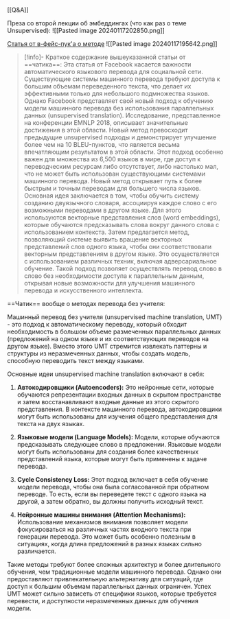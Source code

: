 [[Q&A]]

Преза со второй лекции об эмбеддингах (что как раз о теме Unsupervised):
![[Pasted image 20240117202850.png]]

[Статья от в-фейс-пук'а о методе](https://engineering.fb.com/2018/08/31/ai-research/unsupervised-machine-translation-a-novel-approach-to-provide-fast-accurate-translations-for-more-languages/)
![[Pasted image 20240117195642.png]]
>[!info]- Краткое содержание вышеуказанной статьи от ==чатика==: 
>Эта статья от Facebook касается важности автоматического языкового перевода для социальной сети. Существующие системы машинного перевода требуют доступа к большим объемам переведенного текста, что делает их эффективными только для небольшого подмножества языков. Однако Facebook представляет свой новый подход к обучению модели машинного перевода без использования параллельных данных (unsupervised translation).
>Исследование, представленное на конференции EMNLP 2018, описывает значительные достижения в этой области. Новый метод превосходит предыдущие unsupervised подходы и демонстрирует улучшение более чем на 10 BLEU-пунктов, что является весьма впечатляющим результатом в этой области.
>Этот подход особенно важен для множества из 6,500 языков в мире, где доступ к переводческим ресурсам либо отсутствует, либо настолько мал, что не может быть использован существующими системами машинного перевода. Новый метод открывает путь к более быстрым и точным переводам для большего числа языков.
>Основная идея заключается в том, чтобы обучить систему созданию двуязычного словаря, ассоциируя каждое слово с его возможными переводами в другом языке. Для этого используются векторные представления слов (word embeddings), которые обучаются предсказывать слова вокруг данного слова с использованием контекста. Затем предлагается метод, позволяющий системе выявить вращение векторных представлений слов одного языка, чтобы они соответствовали векторным представлениям в другом языке. Это осуществляется с использованием различных техник, включая адверсариальное обучение.
>Такой подход позволяет осуществлять перевод слово в слово без необходимости доступа к параллельным данным, открывая новые возможности для улучшения машинного перевода и искусственного интеллекта.

==Чатик== вообще о методах перевода без учителя:

Машинный перевод без учителя (unsupervised machine translation, UMT) - это подход к автоматическому переводу, который обходит необходимость в большом объеме размеченных параллельных данных (предложений на одном языке и их соответствующих переводов на другом языке). Вместо этого UMT стремится извлекать паттерны и структуры из неразмеченных данных, чтобы создать модель, способную переводить текст между языками.

Основные идеи unsupervised machine translation включают в себя:

1. **Автокодировщики (Autoencoders):** Это нейронные сети, которые обучаются репрезентации входных данных в скрытом пространстве и затем восстанавливают входные данные из этого скрытого представления. В контексте машинного перевода, автокодировщики могут быть использованы для изучения общего представления для текста на двух языках.

2. **Языковые модели (Language Models):** Модели, которые обучаются предсказывать следующее слово в предложении. Языковые модели могут быть использованы для создания более качественных представлений языка, которые могут быть применены к задаче перевода.

3. **Cycle Consistency Loss:** Этот подход включает в себя обучение модели перевода, чтобы она была согласованной при обратном переводе. То есть, если вы переведете текст с одного языка на другой, а затем обратно, вы должны получить исходный текст.

4. **Нейронные машины внимания (Attention Mechanisms):** Использование механизмов внимания позволяет модели фокусироваться на различных частях входного текста при генерации перевода. Это может быть особенно полезным в ситуациях, когда длина предложений в разных языках сильно различается.

Такие методы требуют более сложных архитектур и более длительного обучения, чем традиционные модели машинного перевода. Однако они предоставляют привлекательную альтернативу для ситуаций, где доступ к большим объемам параллельных данных ограничен. Успех UMT может сильно зависеть от специфики языков, которые требуется перевести, и доступности неразмеченных данных для обучения модели.